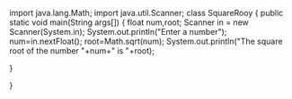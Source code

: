 import java.lang.Math;
import java.util.Scanner;
class SquareRooy
{
  public static void main(String args[])
  { float num,root;
    Scanner in = new Scanner(System.in);
    System.out.println("Enter a number");
    num=in.nextFloat();
    root=Math.sqrt(num);
    System.out.println("The square root of the number "+num+" is "+root);
  
  }

}
